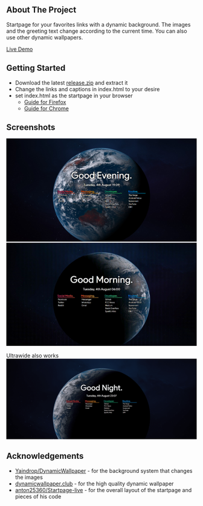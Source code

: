 ## About The Project

Startpage for your favorites links with a dynamic background. The images and the greeting text change according to the current time.
You can also use other dynamic wallpapers.

[Live Demo](https://jkoenen2.github.io/DynamicStartpage/)

## Getting Started

* Download the latest [release.zip](https://github.com/JKoenen2/DynamicStartpage/releases/latest/download/release.zip) and extract it
* Change the links and captions in index.html to your desire
* set index.html as the startpage in your browser
  * [Guide for Firefox](https://stpg.tk/guides/firefox-startpage)
  * [Guide for Chrome](https://stpg.tk/guides/chrome-startpage)

## Screenshots

![Screenshot](doc/screenshot.jpg)
![Demo](doc/video.gif)

Ultrawide also works
![Ultrawide](doc/ultrawide.png)

## Acknowledgements
* [Yaindrop/DynamicWallpaper](https://github.com/Yaindrop/DynamicWallpaper) - for the background system that changes the images
* [dynamicwallpaper.club](https://dynamicwallpaper.club/wallpaper/hqzkn6nai0f) - for the high quality dynamic wallpaper
* [anton25360/Startpage-live](https://github.com/anton25360/Startpage-live) - for the overall layout of the startpage and pieces of his code
